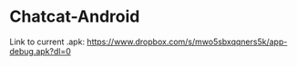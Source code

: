 # Chatcat-Android
Link to current .apk: https://www.dropbox.com/s/mwo5sbxqqners5k/app-debug.apk?dl=0
